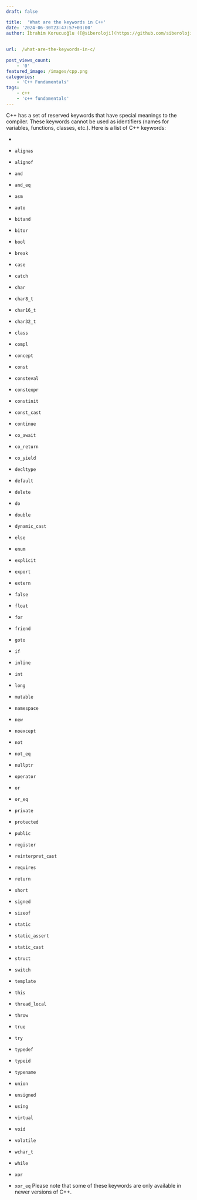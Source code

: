 ```yaml
---
draft: false

title:  'What are the keywords in C++'
date: '2024-06-30T23:47:57+03:00'
author: İbrahim Korucuoğlu ([@siberoloji](https://github.com/siberoloji))
 
 
url:  /what-are-the-keywords-in-c/
 
post_views_count:
    - '0'
featured_image: /images/cpp.png
categories:
    - 'C++ Fundamentals'
tags:
    - c++
    - 'c++ fundamentals'
---
```



C++ has a set of reserved keywords that have special meanings to the compiler. These keywords cannot be used as identifiers (names for variables, functions, classes, etc.). Here is a list of C++ keywords:


* 
* `alignas`

* `alignof`

* `and`

* `and_eq`

* `asm`

* `auto`

* `bitand`

* `bitor`

* `bool`

* `break`

* `case`

* `catch`

* `char`

* `char8_t`

* `char16_t`

* `char32_t`

* `class`

* `compl`

* `concept`

* `const`

* `consteval`

* `constexpr`

* `constinit`

* `const_cast`

* `continue`

* `co_await`

* `co_return`

* `co_yield`

* `decltype`

* `default`

* `delete`

* `do`

* `double`

* `dynamic_cast`

* `else`

* `enum`

* `explicit`

* `export`

* `extern`

* `false`

* `float`

* `for`

* `friend`

* `goto`

* `if`

* `inline`

* `int`

* `long`

* `mutable`

* `namespace`

* `new`

* `noexcept`

* `not`

* `not_eq`

* `nullptr`

* `operator`

* `or`

* `or_eq`

* `private`

* `protected`

* `public`

* `register`

* `reinterpret_cast`

* `requires`

* `return`

* `short`

* `signed`

* `sizeof`

* `static`

* `static_assert`

* `static_cast`

* `struct`

* `switch`

* `template`

* `this`

* `thread_local`

* `throw`

* `true`

* `try`

* `typedef`

* `typeid`

* `typename`

* `union`

* `unsigned`

* `using`

* `virtual`

* `void`

* `volatile`

* `wchar_t`

* `while`

* `xor`

* `xor_eq`
Please note that some of these keywords are only available in newer versions of C++.
